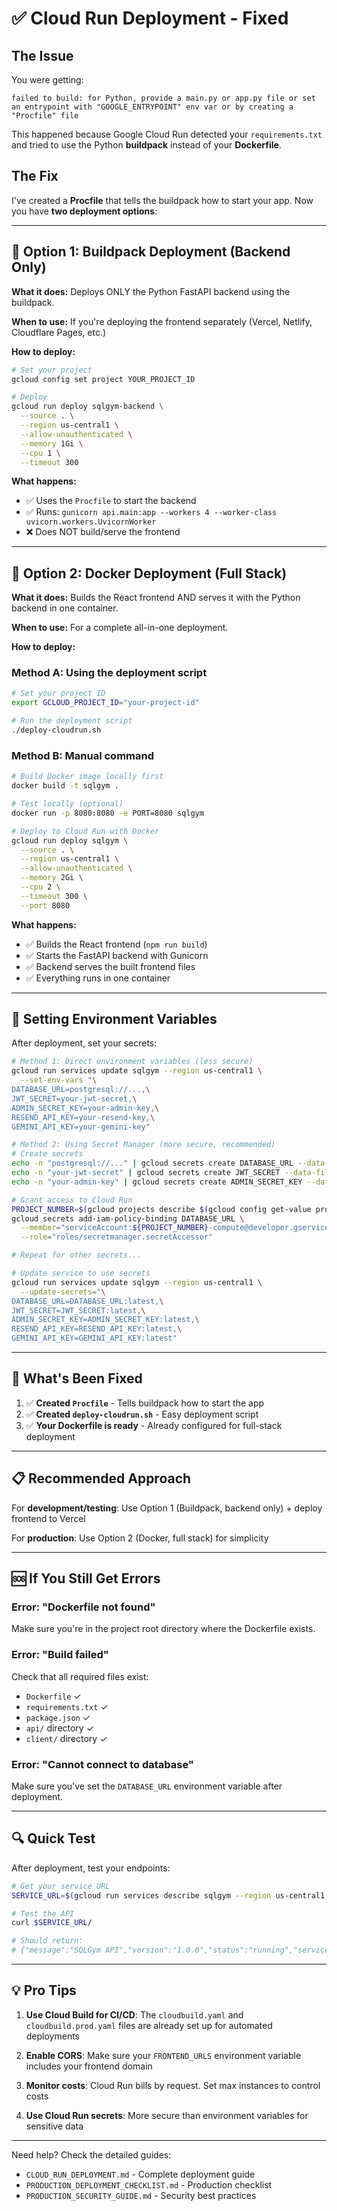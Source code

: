 # ✅ Cloud Run Deployment - Fixed

## The Issue

You were getting:
```
failed to build: for Python, provide a main.py or app.py file or set an entrypoint with "GOOGLE_ENTRYPOINT" env var or by creating a "Procfile" file
```

This happened because Google Cloud Run detected your `requirements.txt` and tried to use the Python **buildpack** instead of your **Dockerfile**.

## The Fix

I've created a **Procfile** that tells the buildpack how to start your app. Now you have **two deployment options**:

---

## 🎯 Option 1: Buildpack Deployment (Backend Only)

**What it does:** Deploys ONLY the Python FastAPI backend using the buildpack.

**When to use:** If you're deploying the frontend separately (Vercel, Netlify, Cloudflare Pages, etc.)

**How to deploy:**

```bash
# Set your project
gcloud config set project YOUR_PROJECT_ID

# Deploy
gcloud run deploy sqlgym-backend \
  --source . \
  --region us-central1 \
  --allow-unauthenticated \
  --memory 1Gi \
  --cpu 1 \
  --timeout 300
```

**What happens:**
- ✅ Uses the `Procfile` to start the backend
- ✅ Runs: `gunicorn api.main:app --workers 4 --worker-class uvicorn.workers.UvicornWorker`
- ❌ Does NOT build/serve the frontend

---

## 🐳 Option 2: Docker Deployment (Full Stack)

**What it does:** Builds the React frontend AND serves it with the Python backend in one container.

**When to use:** For a complete all-in-one deployment.

**How to deploy:**

### Method A: Using the deployment script

```bash
# Set your project ID
export GCLOUD_PROJECT_ID="your-project-id"

# Run the deployment script
./deploy-cloudrun.sh
```

### Method B: Manual command

```bash
# Build Docker image locally first
docker build -t sqlgym .

# Test locally (optional)
docker run -p 8080:8080 -e PORT=8080 sqlgym

# Deploy to Cloud Run with Docker
gcloud run deploy sqlgym \
  --source . \
  --region us-central1 \
  --allow-unauthenticated \
  --memory 2Gi \
  --cpu 2 \
  --timeout 300 \
  --port 8080
```

**What happens:**
- ✅ Builds the React frontend (`npm run build`)
- ✅ Starts the FastAPI backend with Gunicorn
- ✅ Backend serves the built frontend files
- ✅ Everything runs in one container

---

## 🔐 Setting Environment Variables

After deployment, set your secrets:

```bash
# Method 1: Direct environment variables (less secure)
gcloud run services update sqlgym --region us-central1 \
  --set-env-vars "\
DATABASE_URL=postgresql://...,\
JWT_SECRET=your-jwt-secret,\
ADMIN_SECRET_KEY=your-admin-key,\
RESEND_API_KEY=your-resend-key,\
GEMINI_API_KEY=your-gemini-key"

# Method 2: Using Secret Manager (more secure, recommended)
# Create secrets
echo -n "postgresql://..." | gcloud secrets create DATABASE_URL --data-file=-
echo -n "your-jwt-secret" | gcloud secrets create JWT_SECRET --data-file=-
echo -n "your-admin-key" | gcloud secrets create ADMIN_SECRET_KEY --data-file=-

# Grant access to Cloud Run
PROJECT_NUMBER=$(gcloud projects describe $(gcloud config get-value project) --format="value(projectNumber)")
gcloud secrets add-iam-policy-binding DATABASE_URL \
  --member="serviceAccount:${PROJECT_NUMBER}-compute@developer.gserviceaccount.com" \
  --role="roles/secretmanager.secretAccessor"

# Repeat for other secrets...

# Update service to use secrets
gcloud run services update sqlgym --region us-central1 \
  --update-secrets="\
DATABASE_URL=DATABASE_URL:latest,\
JWT_SECRET=JWT_SECRET:latest,\
ADMIN_SECRET_KEY=ADMIN_SECRET_KEY:latest,\
RESEND_API_KEY=RESEND_API_KEY:latest,\
GEMINI_API_KEY=GEMINI_API_KEY:latest"
```

---

## 🎉 What's Been Fixed

1. ✅ **Created `Procfile`** - Tells buildpack how to start the app
2. ✅ **Created `deploy-cloudrun.sh`** - Easy deployment script
3. ✅ **Your Dockerfile is ready** - Already configured for full-stack deployment

---

## 📋 Recommended Approach

For **development/testing**: Use Option 1 (Buildpack, backend only) + deploy frontend to Vercel

For **production**: Use Option 2 (Docker, full stack) for simplicity

---

## 🆘 If You Still Get Errors

### Error: "Dockerfile not found"
Make sure you're in the project root directory where the Dockerfile exists.

### Error: "Build failed"
Check that all required files exist:
- `Dockerfile` ✓
- `requirements.txt` ✓
- `package.json` ✓
- `api/` directory ✓
- `client/` directory ✓

### Error: "Cannot connect to database"
Make sure you've set the `DATABASE_URL` environment variable after deployment.

---

## 🔍 Quick Test

After deployment, test your endpoints:

```bash
# Get your service URL
SERVICE_URL=$(gcloud run services describe sqlgym --region us-central1 --format="value(status.url)")

# Test the API
curl $SERVICE_URL/

# Should return:
# {"message":"SQLGym API","version":"1.0.0","status":"running","service":"FastAPI Backend"}
```

---

## 💡 Pro Tips

1. **Use Cloud Build for CI/CD**: The `cloudbuild.yaml` and `cloudbuild.prod.yaml` files are already set up for automated deployments

2. **Enable CORS**: Make sure your `FRONTEND_URLS` environment variable includes your frontend domain

3. **Monitor costs**: Cloud Run bills by request. Set max instances to control costs

4. **Use Cloud Run secrets**: More secure than environment variables for sensitive data

---

Need help? Check the detailed guides:
- `CLOUD_RUN_DEPLOYMENT.md` - Complete deployment guide
- `PRODUCTION_DEPLOYMENT_CHECKLIST.md` - Production checklist
- `PRODUCTION_SECURITY_GUIDE.md` - Security best practices
